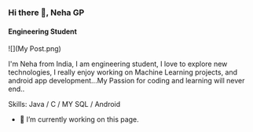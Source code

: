 ### Hi there 👋, Neha GP
#### Engineering Student

![](My Post.png)

I'm Neha from India, I am engineering student, I love to explore new technologies, I really enjoy working on Machine Learning projects, and android app development...My Passion for coding and learning will never end..

Skills: Java / C / MY SQL / Android

- 🔭 I’m currently working on this page. 




